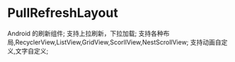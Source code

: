 # PullRefreshLayout
Android 的刷新组件;
支持上拉刷新，下拉加载;
支持各种布局,RecyclerView,ListView,GridView,ScorllView,NestScrollView;
支持动画自定义,文字自定义;
